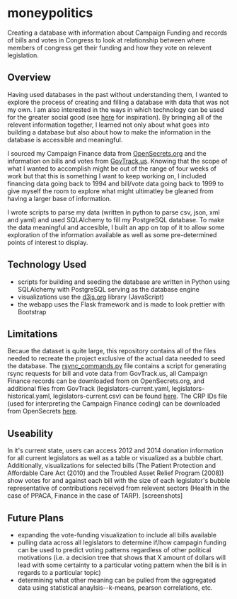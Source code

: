 moneypolitics
=============
Creating a database with information about Campaign Funding and records of bills and votes in Congress to look at relationship between where members of congress get their funding and how they vote on relevent legislation.

Overview
----------------------
Having used databases in the past without understanding them, I wanted to explore the process of creating and filling a database with data that was not my own.  I am also interested in the ways in which technology can be used for the greater social good (see [here](http://usatoday30.usatoday.com/tech/news/story/2012-07-20/pothole-app/56367586/1) for inspiration).  By bringing all of the relevent information together, I learned not only about what goes into building a database but also about how to make the information in the database is accessible and meaningful.

I sourced my Campaign Finance data from [OpenSecrets.org](http://www.opensecrets.org/) and the information on bills and votes from [GovTrack.us](https://www.govtrack.us/).  Knowing that the scope of what I wanted to accomplish might be out of the range of four weeks of work but that this is something I want to keep working on, I included financing data going back to 1994 and bill/vote data going back to 1999 to give myself the room to explore what might ultimatley be gleaned from having a larger base of information.  

I wrote scripts to parse my data (written in python to parse csv, json, xml and yaml) and used SQLAlchemy to fill my PostgreSQL database.  To make the data meaningful and accesible, I built an app on top of it to allow some exploration of the information available as well as some pre-determined points of interest to display.

Technology Used
----------------------
- scripts for building and seeding the database are written in Python using SQLAlchemy with PostgreSQL serving as the database engine
- visualizations use the [d3js.org](d3js.org) library (JavaScript)
- the webapp uses the Flask framework and is made to look prettier with Bootstrap

Limitations
----------------------
Becaue the dataset is quite large, this repository contains all of the files needed to recreate the project exclusive of the actual data needed to seed the database.  The [rsync_commands.py](https://github.com/katrinamariehh/moneypolitics/blob/master/rsync_commands.py) file contains a script for generating rsync requests for bill and vote data from GovTrack.us, all Campaign Finance records can be downloaded from on OpenSecrets.org, and additional files from GovTrack (legislators-current.yaml, legislators-historical.yaml, legislators-current.csv) can be found [here](https://www.govtrack.us/data/congress-legislators/).  The CRP IDs file (used for interpreting the Campaign Finance coding) can be downloaded from OpenSecrets [here](http://www.opensecrets.org/resources/create/api_doc.php).

Useability
----------------------
In it's current state, users can access 2012 and 2014 donation information for all current legislators as well as a table or visualized as a bubble chart.  Additionally, visualizations for selected bills (The Patient Protection and Affordable Care Act (2010) and the Troubled Asset Relief Program (2008)) show votes for and against each bill with the size of each legislator's bubble representative of contributions received from relevent sectors (Health in the case of PPACA, Finance in the case of TARP).
[screenshots]

Future Plans
----------------------
- expanding the vote-funding visualization to include all bills available
- pulling data across all legislators to determine if/how campagin funding can be used to predict voting patterns regardless of other political motivations (i.e. a decision tree that shows that X amount of dollars will lead with some certainty to a particular voting pattern when the bill is in regards to a particular topic)
- determining what other meaning can be pulled from the aggregated data using statistical anaylsis--k-means, pearson correlations, etc.
